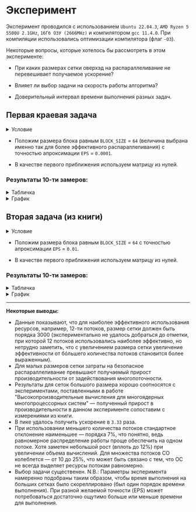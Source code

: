 # Эксперимент

Эксперимент проводился с использованием `Ubuntu 22.04.3`, `AMD Ryzen 5 5500U 2.1GHz`, `16Гб ОЗУ (2666MHz)` и компилятором `gcc 11.4.0`. При компиляции использовались оптимизации компилятора (флаг `-O3`).

Некоторые вопросы, которые хотелось бы рассмотреть в этом эксперименте:
- При каких размерах сетки оверхэд на распараллеливание не перевешивает получаемое ускорение?
  
- Влияет ли выбор задачи на скорость работы алгоритма?

- Доверительный интервал времени выполнения разных задач.

<h2>Первая краевая задача</h2>

<details>
<summary>Условие</summary>
<a href="https://www.scirp.org/pdf/jamp_2021120811364802.pdf">Из статьи Guo, P.</a>

<img src="image-1.png"></img>

</details>

- Положим размера блока равным `BLOCK_SIZE` = `64` (величина выбрана именно так для более эффективного распараллеливания) с точностью апроксимации `EPS` = `0.0001`.

- В качестве первого приближения используем матрицу из нулей.

<h3>Результаты 10-ти замеров:</h3>
<details>
<summary>Табличка</summary>

| Size of grid | Iterations | Time (mean) | Acceleration (mean) | SD of time | Threads |
| ------------ | ---------- | ----------- | ------------------- | ---------- | ------- |
| 100          | 2566       | 0.08        | 1.00                | 0.0009     | 1       |
| 100          | 2566       | 0.07        | 1.14                | 0.0044     | 2       |
| 100          | 2566       | 0.09        | 0.90                | 0.0103     | 8       |
| 100          | 2566       | 0.13        | 0.62                | 0.0694     | 12      |
| 200          | 4423       | 0.55        | 1.00                | 0.0042     | 1       |
| 200          | 4423       | 0.42        | 1.30                | 0.0334     | 2       |
| 200          | 4423       | 0.43        | 1.26                | 0.0208     | 8       |
| 200          | 4423       | 0.52        | 1.05                | 0.0338     | 12      |
| 300          | 3537       | 0.99        | 1.00                | 0.0098     | 1       |
| 300          | 3537       | 0.66        | 1.50                | 0.0356     | 2       |
| 300          | 3537       | 0.55        | 1.78                | 0.0101     | 8       |
| 300          | 3537       | 0.66        | 1.50                | 0.0587     | 12      |
| 400          | 3551       | 1.79        | 1.00                | 0.0465     | 1       |
| 400          | 3551       | 1.14        | 1.57                | 0.0629     | 2       |
| 400          | 3551       | 0.79        | 2.27                | 0.0091     | 8       |
| 400          | 3551       | 0.97        | 1.84                | 0.1853     | 12      |
| 500          | 3558       | 2.98        | 1.00                | 0.0575     | 1       |
| 500          | 3558       | 1.80        | 1.66                | 0.0640     | 2       |
| 500          | 3558       | 1.10        | 2.70                | 0.0379     | 8       |
| 500          | 3558       | 1.40        | 2.13                | 0.1787     | 12      |
| 600          | 3560       | 4.70        | 1.00                | 0.1138     | 1       |
| 600          | 3560       | 2.78        | 1.69                | 0.1483     | 2       |
| 600          | 3560       | 1.59        | 2.95                | 0.0577     | 8       |
| 600          | 3560       | 1.83        | 2.57                | 0.1173     | 12      |
| 700          | 3561       | 6.61        | 1.00                | 0.2345     | 1       |
| 700          | 3561       | 4.34        | 1.52                | 0.2912     | 2       |
| 700          | 3561       | 2.70        | 2.45                | 0.2168     | 8       |
| 700          | 3561       | 2.81        | 2.35                | 0.1711     | 12      |
| 800          | 3561       | 8.86        | 1.00                | 0.4088     | 1       |
| 800          | 3561       | 5.98        | 1.48                | 0.2354     | 2       |
| 800          | 3561       | 4.25        | 2.09                | 0.7620     | 8       |
| 800          | 3561       | 4.44        | 1.99                | 0.6486     | 12      |
| 900          | 3561       | 11.39       | 1.00                | 0.9187     | 1       |
| 900          | 3561       | 7.82        | 1.46                | 0.4832     | 2       |
| 900          | 3561       | 5.75        | 1.98                | 1.0002     | 8       |
| 900          | 3561       | 6.42        | 1.77                | 1.7258     | 12      |
| 1000         | 3562       | 14.06       | 1.00                | 0.6939     | 1       |
| 1000         | 3562       | 9.69        | 1.45                | 0.2895     | 2       |
| 1000         | 3562       | 6.77        | 2.08                | 0.1288     | 8       |
| 1000         | 3562       | 7.92        | 1.77                | 1.1800     | 12      |
| 2000         | 3562       | 72.32       | 1.00                | 4.2843     | 1       |
| 2000         | 3562       | 40.78       | 1.77                | 1.6682     | 2       |
| 2000         | 3562       | 25.00       | 2.89                | 0.7335     | 8       |
| 2000         | 3562       | 27.27       | 2.65                | 1.5363     | 12      |
| 3000         | 3562       | 181.68      | 1.00                | 11.0173    | 1       |
| 3000         | 3562       | 107.47      | 1.69                | 13.8879    | 2       |
| 3000         | 3562       | 56.78       | 3.20                | 2.7362     | 8       |
| 3000         | 3562       | 66.19       | 2.75                | 17.0193    | 12      |

</details>
<details>
<summary>
График
</summary>
<img src="figure (3).png"></img>
</details>

<h2>Вторая задача (из книги)</h2>
<details>
<summary>Условие</summary>
<img src="image.png"></img>
</details>

- Положим размера блока равным `BLOCK_SIZE` = `64` с точностью апроксимации `EPS` = `0.01`.

- В качестве первого приближения используем матрицу из нулей.
<h3>Результаты 10-ти замеров:</h3>
<details>
<summary>Табличка</summary>

| Size of grid | Iterations | Time (mean) | Acceleration (mean) | SD of time | Threads |
| ------------ | ---------- | ----------- | ------------------- | ---------- | ------- |
| 100          | 725        | 0.03        | 1.00                | 0.0012     | 1       |
| 100          | 725        | 0.02        | 1.12                | 0.0014     | 2       |
| 100          | 725        | 0.03        | 0.91                | 0.0012     | 8       |
| 100          | 725        | 0.16        | 0.16                | 0.3290     | 12      |
| 200          | 1497       | 0.19        | 1.00                | 0.0027     | 1       |
| 200          | 1497       | 0.15        | 1.30                | 0.0082     | 2       |
| 200          | 1497       | 0.15        | 1.26                | 0.0057     | 8       |
| 200          | 1497       | 0.21        | 0.92                | 0.0503     | 12      |
| 300          | 1980       | 0.57        | 1.00                | 0.0170     | 1       |
| 300          | 1980       | 0.39        | 1.48                | 0.0132     | 2       |
| 300          | 1980       | 0.33        | 1.76                | 0.0194     | 8       |
| 300          | 1980       | 0.50        | 1.15                | 0.1150     | 12      |
| 400          | 2293       | 1.23        | 1.00                | 0.0918     | 1       |
| 400          | 2293       | 0.76        | 1.63                | 0.0311     | 2       |
| 400          | 2293       | 0.53        | 2.30                | 0.0419     | 8       |
| 400          | 2293       | 0.79        | 1.57                | 0.1746     | 12      |
| 500          | 2509       | 2.24        | 1.00                | 0.1343     | 1       |
| 500          | 2509       | 1.38        | 1.63                | 0.1307     | 2       |
| 500          | 2509       | 0.85        | 2.63                | 0.1322     | 8       |
| 500          | 2509       | 1.67        | 1.35                | 1.5578     | 12      |
| 600          | 2667       | 3.78        | 1.00                | 0.3175     | 1       |
| 600          | 2667       | 2.32        | 1.63                | 0.2239     | 2       |
| 600          | 2667       | 1.39        | 2.72                | 0.2062     | 8       |
| 600          | 2667       | 2.22        | 1.70                | 1.1647     | 12      |
| 700          | 2787       | 5.47        | 1.00                | 0.3521     | 1       |
| 700          | 2787       | 3.66        | 1.49                | 0.3972     | 2       |
| 700          | 2787       | 2.46        | 2.22                | 0.4984     | 8       |
| 700          | 2787       | 4.71        | 1.16                | 4.1521     | 12      |
| 800          | 2880       | 7.69        | 1.00                | 0.7149     | 1       |
| 800          | 2880       | 5.45        | 1.41                | 1.0850     | 2       |
| 800          | 2880       | 3.61        | 2.13                | 0.4277     | 8       |
| 800          | 2880       | 4.26        | 1.81                | 0.7024     | 12      |
| 900          | 2955       | 10.08       | 1.00                | 0.8827     | 1       |
| 900          | 2955       | 6.96        | 1.45                | 0.7462     | 2       |
| 900          | 2955       | 5.03        | 2.00                | 0.6393     | 8       |
| 900          | 2955       | 6.36        | 1.59                | 1.1359     | 12      |
| 1000         | 3017       | 12.90       | 1.00                | 1.2398     | 1       |
| 1000         | 3017       | 8.63        | 1.49                | 0.6334     | 2       |
| 1000         | 3017       | 6.19        | 2.08                | 0.5313     | 8       |
| 1000         | 3017       | 10.28       | 1.25                | 5.6083     | 12      |
| 2000         | 3314       | 78.09       | 1.00                | 12.9455    | 1       |
| 2000         | 3314       | 42.92       | 1.82                | 4.7827     | 2       |
| 2000         | 3314       | 26.66       | 2.93                | 3.8081     | 8       |
| 2000         | 3314       | 34.00       | 2.30                | 8.8069     | 12      |
| 3000         | 3421       | 193.96      | 1.00                | 22.8276    | 1       |
| 3000         | 3421       | 106.40      | 1.82                | 9.6622     | 2       |
| 3000         | 3421       | 58.30       | 3.33                | 5.3227     | 8       |
| 3000         | 3421       | 67.52       | 2.87                | 8.4885     | 12      |

</details>

<details>
<summary>График</summary>
<img src="figure (4).png"></img>
</details>

---

<b>Некоторые выводы:</b>

- Данные показывают, что для наиболее эффективного использования ресурсов, например, 12-ти потоков, размер сетки должен быть порядка 3000 (экспериментально не удалось добраться до отметки, при которой 12 потоков использовались наиболее эффективно, но нетрудно заметить, что с увеличением размера сетки увеличение эффективности от бóльшего количества потоков становится более выраженным).
- Для малых размеров сетки затраты на безопасное распараллеливание превышают получаемый прирост производительности от задействования многопоточности.
- Результаты для сеток большого размера хорошо соотносятся с экспериментами, поставленными в работе "Высокопроизводительные вычисления для многоядерных многопроцессорных систем" — полученный прирост в производительности в данном эксперименте сопоставим с измерениями из книги.
- В пике удалось получить ускорение в `3.33` раза.
- При использовании меньшего количества потоков стандартное отклонение наименьшее — порядка 7%, что понятно, ведь равномерное распределение работы проще обеспечить на одном потоке. Хотя заметен небольшой рост (вплоть до 12%) при увеличении объема вычислений. Для множества потоков СО колеблется — от 10 до 25%, что может быть связано с тем, что ОС не всегда выделяет ресурсы потокам равномерно.
- Выбор задачи существенен. N.B.: Параметры эксперимента намеренно подобраны таким образом, чтобы время выполнения на больших сетках было скореллировано (был один порядок времени выполнения). При разной желаемой точности (EPS) может потребоваться достаточно ощутимо больше или меньше времени для выполнения.
